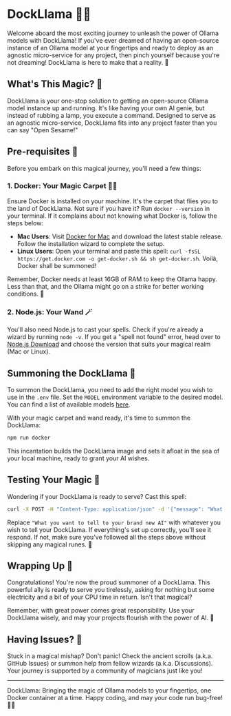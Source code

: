# DockLlama 🦙🐳

Welcome aboard the most exciting journey to unleash the power of Ollama models with DockLlama! If you've ever dreamed of having an open-source instance of an Ollama model at your fingertips and ready to deploy as an agnostic micro-service for any project, then pinch yourself because you're not dreaming! DockLlama is here to make that a reality. 🚀

## What's This Magic? 🌟

DockLlama is your one-stop solution to getting an open-source Ollama model instance up and running. It's like having your own AI genie, but instead of rubbing a lamp, you execute a command. Designed to serve as an agnostic micro-service, DockLlama fits into any project faster than you can say "Open Sesame!"

## Pre-requisites 📝

Before you embark on this magical journey, you'll need a few things:

### 1. Docker: Your Magic Carpet 🧞‍♂️

Ensure Docker is installed on your machine. It's the carpet that flies you to the land of DockLlama. Not sure if you have it? Run `docker --version` in your terminal. If it complains about not knowing what Docker is, follow the steps below:

- **Mac Users**: Visit [Docker for Mac](https://docs.docker.com/docker-for-mac/install/) and download the latest stable release. Follow the installation wizard to complete the setup.
- **Linux Users**: Open your terminal and paste this spell: `curl -fsSL https://get.docker.com -o get-docker.sh && sh get-docker.sh`. Voilà, Docker shall be summoned!

Remember, Docker needs at least 16GB of RAM to keep the Ollama happy. Less than that, and the Ollama might go on a strike for better working conditions. 🐑

### 2. Node.js: Your Wand 🪄

You'll also need Node.js to cast your spells. Check if you're already a wizard by running `node -v`. If you get a "spell not found" error, head over to [Node.js Download](https://nodejs.org/en/download/) and choose the version that suits your magical realm (Mac or Linux).

## Summoning the DockLlama 🦙

To summon the DockLlama, you need to add the right model you wish to use in the `.env` file. Set the `MODEL` environment variable to the desired model. You can find a list of available models [here](https://ollama.com/library).

With your magic carpet and wand ready, it's time to summon the DockLlama:

```bash
npm run docker
```

This incantation builds the DockLlama image and sets it afloat in the sea of your local machine, ready to grant your AI wishes.

## Testing Your Magic 🧪

Wondering if your DockLlama is ready to serve? Cast this spell:

```bash
curl -X POST -H "Content-Type: application/json" -d '{"message": "What you want to tell to your brand new AI"}' http://localhost:3000/chat
```

Replace `"What you want to tell to your brand new AI"` with whatever you wish to tell your DockLlama. If everything's set up correctly, you'll see it respond. If not, make sure you've followed all the steps above without skipping any magical runes. 📜

## Wrapping Up 🎁

Congratulations! You're now the proud summoner of a DockLlama. This powerful ally is ready to serve you tirelessly, asking for nothing but some electricity and a bit of your CPU time in return. Isn't that magical?

Remember, with great power comes great responsibility. Use your DockLlama wisely, and may your projects flourish with the power of AI. 🌈

## Having Issues? 🐞

Stuck in a magical mishap? Don't panic! Check the ancient scrolls (a.k.a. GitHub Issues) or summon help from fellow wizards (a.k.a. Discussions). Your journey is supported by a community of magicians just like you!

---

DockLlama: Bringing the magic of Ollama models to your fingertips, one Docker container at a time. Happy coding, and may your code run bug-free! 🦙✨
